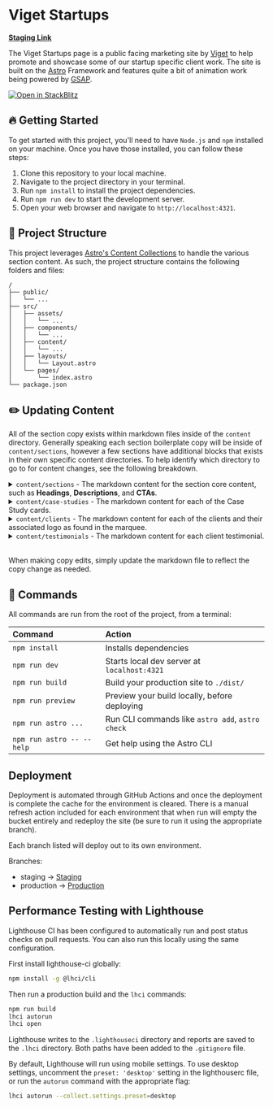 # Viget Startups

[**Staging Link**](https://staging.startups.viget.com/)

The Viget Startups page is a public facing marketing site by [Viget](https://www.viget.com) to help promote and showcase some of our startup specific client work. The site is built on the [Astro](https://astro.build/) Framework and features quite a bit of animation work being powered by [GSAP](https://gsap.com/).

[![Open in StackBlitz](https://developer.stackblitz.com/img/open_in_stackblitz.svg)](https://stackblitz.com/~/github.com/vigetlabs/viget-startups)

## 🔥 Getting Started

To get started with this project, you'll need to have `Node.js` and `npm` installed on your machine. Once you have those installed, you can follow these steps:

1. Clone this repository to your local machine.
2. Navigate to the project directory in your terminal.
3. Run `npm install` to install the project dependencies.
4. Run `npm run dev` to start the development server.
5. Open your web browser and navigate to `http://localhost:4321`.

## 🚀 Project Structure

This project leverages [Astro's Content Collections](https://docs.astro.build/en/tutorials/add-content-collections/) to handle the various section content. As such, the project structure contains the following folders and files:

```text
/
├── public/
│   └── ...
├── src/
│   ├── assets/
│   │   └── ...
│   ├── components/
│   │   └── ...
│   ├── content/
│   │   └── ...
│   ├── layouts/
│   │   └── Layout.astro
│   └── pages/
│       └── index.astro
└── package.json
```

## ✏️ Updating Content

All of the section copy exists within markdown files inside of the `content` directory. Generally speaking each section boilerplate copy will be inside of `content/sections`, however a few sections have additional blocks that exists in their own specific content directories. To help identify which directory to go to for content changes, see the following breakdown.

<details><summary><code>content/sections</code> - The markdown content for the section core content, such as <strong>Headings</strong>, <strong>Descriptions</strong>, and <strong>CTAs</strong>.</summary>
  <img src="https://github.com/vigetlabs/viget-startups/assets/8878152/c8ca2405-e26c-4379-a58d-2179e844bfb4" alt="" />
</details>

<details><summary><code>content/case-studies</code> - The markdown content for each of the Case Study cards.</summary>
  <img src="https://github.com/vigetlabs/viget-startups/assets/8878152/e64b0d29-2de6-44b7-b4ef-b97f7b37a5ef" alt="" />
</details>

<details><summary><code>content/clients</code> - The markdown content for each of the clients and their associated logo as found in the marquee.</summary>
  <img src="https://github.com/vigetlabs/viget-startups/assets/8878152/9eba6800-ebbf-4d18-a6a4-b8af1501f2e0" alt="" />
</details>

<details><summary><code>content/testimonials</code> - The markdown content for each client testimonial.</summary>
  <img src="https://github.com/vigetlabs/viget-startups/assets/8878152/62ee99ae-ce24-4a6e-bb5c-726111caf756" alt="" />
</details>

<br>

When making copy edits, simply update the markdown file to reflect the copy change as needed.

## 🧞 Commands

All commands are run from the root of the project, from a terminal:

| Command                   | Action                                           |
| :------------------------ | :----------------------------------------------- |
| `npm install`             | Installs dependencies                            |
| `npm run dev`             | Starts local dev server at `localhost:4321`      |
| `npm run build`           | Build your production site to `./dist/`          |
| `npm run preview`         | Preview your build locally, before deploying     |
| `npm run astro ...`       | Run CLI commands like `astro add`, `astro check` |
| `npm run astro -- --help` | Get help using the Astro CLI                     |

## Deployment

Deployment is automated through GitHub Actions and once the deployment is complete the cache for the environment is cleared. There is a manual refresh action included for each environment that when run will empty the bucket entirely and redeploy the site (be sure to run it using the appropriate branch).

Each branch listed will deploy out to its own environment.

Branches:

- staging -> [Staging](https://staging.startups.viget.com/)
- production -> [Production](https://startups.viget.com/)

## Performance Testing with Lighthouse

Lighthouse CI has been configured to automatically run and post status checks on pull requests. You can also run this locally using the same configuration.

First install lighthouse-ci globally:

```sh
npm install -g @lhci/cli
```

Then run a production build and the `lhci` commands:

```sh
npm run build
lhci autorun
lhci open
```

Lighthouse writes to the `.lighthouseci` directory and reports are saved to the `.lhci` directory. Both paths have been added to the `.gitignore` file.

By default, Lighthouse will run using mobile settings. To use desktop settings, uncomment the `preset: 'desktop'` setting in the lighthouserc file, or run the `autorun` command with the appropriate flag:

```sh
lhci autorun --collect.settings.preset=desktop
```
